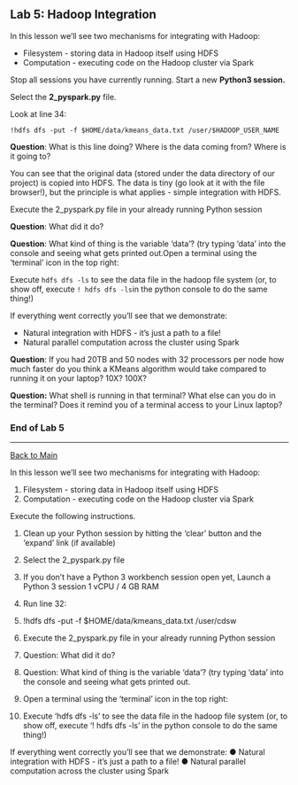 ## Lab 5: Hadoop Integration

In this lesson we’ll see two mechanisms for integrating with Hadoop:

- Filesystem - storing data in Hadoop itself using HDFS
- Computation - executing code on the Hadoop cluster via Spark

Stop all sessions you have currently running. Start a new **Python3 session.**

Select the **2_pyspark.py** file.

Look at line 34:

`!hdfs dfs -put -f $HOME/data/kmeans_data.txt /user/$HADOOP_USER_NAME`

**Question**: What is this line doing? Where is the data coming from? Where is it going to?

You can see that the original data (stored under the data directory of our project) is copied into HDFS. The data is tiny (go look at it with the file browser!), but the principle is what applies - simple integration with HDFS.

Execute the 2_pyspark.py file in your already running Python session

**Question**: What did it do?

**Question**: What kind of thing is the variable ‘data’? (try typing ‘data’ into the console and seeing what gets printed out.Open a terminal using the ‘terminal’ icon in the top right: 

Execute `hdfs dfs -ls` to see the data file in the hadoop file system (or, to show off, execute `! hdfs dfs -ls`in the python console to do the same thing!)

If everything went correctly you’ll see that we demonstrate:

- Natural integration with HDFS - it’s just a path to a file!
- Natural parallel computation across the cluster using Spark

**Question**: If you had 20TB and 50 nodes with 32 processors per node how much faster do you think a KMeans algorithm would take compared to running it on your laptop? 10X? 100X?

**Question:** What shell is running in that terminal? What else can you do in the terminal? Does it remind you of a terminal access to your Linux laptop?

### End of Lab 5

----

[Back to Main](https://github.com/rajatrakesh/cdswlabs)







In this lesson we’ll see two mechanisms for integrating with Hadoop:

1. Filesystem - storing data in Hadoop itself using HDFS
2. Computation - executing code on the Hadoop cluster via Spark

Execute the following instructions.
1. Clean up your Python session by hitting the ‘clear’ button and the ‘expand’ link (if available)

2. Select the 2_pyspark.py file
3. If you don’t have a Python 3 workbench session open yet, Launch a Python 3 session 1 vCPU / 4 GB
RAM
4. Run line 32:
5. !hdfs dfs -put -f $HOME/data/kmeans_data.txt /user/cdsw
6. Execute the 2_pyspark.py file in your already running Python session
7. Question: What did it do?
8. Question: What kind of thing is the variable ‘data’? (try typing ‘data’ into the console and seeing
what gets printed out.
9. Open a terminal using the ‘terminal’ icon in the top right:

10. Execute ‘hdfs dfs -ls’ to see the data file in the hadoop file system (or, to show off, execute ‘! hdfs dfs -ls’ in the python console to do the same thing!)

If everything went correctly you’ll see that we demonstrate:
● Natural integration with HDFS - it’s just a path to a file!
● Natural parallel computation across the cluster using Spark